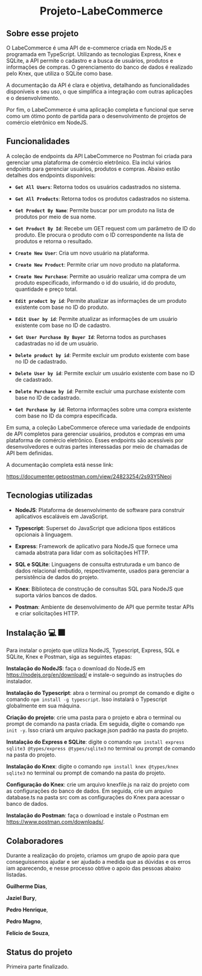 <h1 align='center'>Projeto-LabeCommerce</h1>

##  Sobre esse projeto 


O LabeCommerce é uma API de e-commerce criada em NodeJS e programada em TypeScript. Utilizando as tecnologias Express, Knex e SQLite, a API permite o cadastro e a busca de usuários, produtos e informações de compras. O gerenciamento do banco de dados é realizado pelo Knex, que utiliza o SQLite como base.

A documentação da API  é clara e objetiva, detalhando as funcionalidades disponíveis e seu uso, o que simplifica a integração com outras aplicações e o desenvolvimento.

Por fim, o LabeCommerce é uma aplicação completa e funcional que serve como um ótimo ponto de partida para o desenvolvimento de projetos de comércio eletrônico em NodeJS.

##  Funcionalidades
A coleção de endpoints da API LabeCommerce no Postman foi criada para gerenciar uma plataforma de comércio eletrônico. Ela inclui vários endpoints para gerenciar usuários, produtos e compras. Abaixo estão detalhes dos endpoints disponíveis:

-   **`Get All Users`**: Retorna todos os usuários cadastrados no sistema.

-   **`Get All Products`**: Retorna todos os produtos cadastrados no sistema.
-   **`Get Product By Name`**: Permite buscar por um produto na lista de produtos por meio de sua nome.

-   **`Get Product By Id`**: Recebe um GET request com um parâmetro de ID do produto. Ele procura o produto com o ID correspondente na lista de produtos e retorna o resultado.

-   **`Create New User`**: Cria um novo usuário na plataforma.
    
-   **`Create New Product`**: Permite criar um novo produto na plataforma.
    
-   **`Create New Purchase`**: Permite ao usuário realizar uma compra de um produto especificado, informando o id do usuário, id do produto, quantidade e preço total.

-   **`Edit product by id`**: Permite atualizar as informações de um produto existente com base no ID do produto.

-   **`Edit User by id`**: Permite atualizar as informações de um usuário existente com base no ID de cadastro.
    

-   **`Get User Purchase By Buyer Id`**: Retorna todos as purchases cadastradas no id de um usuário.
    
-   **`Delete product by id`**: Permite excluir um produto existente com base no ID de cadastrado.

-   **`Delete User by id`**: Permite excluir um usuário existente com base no ID de cadastrado.

-   **`Delete Purchase by id`**: Permite excluir uma purchase existente com base no ID de cadastrado.
    
-   **`Get Purchase by id`**: Retorna informações sobre uma compra existente com base no ID da compra especificada.
    

Em suma, a coleção LabeCommerce oferece uma variedade de endpoints de API completos para gerenciar usuários, produtos e compras em uma plataforma de comércio eletrônico. Esses endpoints são acessíveis por desenvolvedores e outras partes interessadas por meio de chamadas de API bem definidas.


A documentação completa está nesse link:

https://documenter.getpostman.com/view/24823254/2s93Y5Neoj

##  Tecnologias utilizadas

- **NodeJS**: Plataforma de desenvolvimento de software para construir aplicativos escaláveis ​​em JavaScript.

- **Typescript**: Superset do JavaScript que adiciona tipos estáticos opcionais à linguagem.

- **Express**: Framework de aplicativo para NodeJS que fornece uma camada abstrata para lidar com as solicitações HTTP.

- **SQL e SQLite**: Linguagens de consulta estruturada e um banco de dados relacional embutido, respectivamente, usados ​​para gerenciar a persistência de dados do projeto.

- **Knex**: Biblioteca de construção de consultas SQL para NodeJS que suporta vários bancos de dados.

- **Postman**: Ambiente de desenvolvimento de API que permite testar APIs e criar solicitações HTTP.

##  Instalação :computer: :fireworks:

Para instalar o projeto que utiliza NodeJS, Typescript, Express, SQL e SQLite, Knex e Postman, siga as seguintes etapas:

<b>Instalação do NodeJS</b>: faça o download do NodeJS em https://nodejs.org/en/download/ e instale-o seguindo as instruções do instalador.

<b>Instalação do Typescript</b>: abra o terminal ou prompt de comando e digite o comando `npm install -g typescript`. Isso instalará o Typescript globalmente em sua máquina.

**Criação do projeto**: crie uma pasta para o projeto e abra o terminal ou prompt de comando na pasta criada. Em seguida, digite o comando `npm init -y`. Isso criará um arquivo package.json padrão na pasta do projeto.

**Instalação do Express e SQLite**: digite o comando `npm install express sqlite3 @types/express @types/sqlite3` no terminal ou prompt de comando na pasta do projeto.

**Instalação do Knex**: digite o comando `npm install knex @types/knex sqlite3` no terminal ou prompt de comando na pasta do projeto.

**Configuração do Knex**: crie um arquivo knexfile.js na raiz do projeto com as configurações do banco de dados. Em seguida, crie um arquivo database.ts na pasta src com as configurações do Knex para acessar o banco de dados.

**Instalação do Postman**: faça o download e instale o Postman em https://www.postman.com/downloads/.

##  Colaboradores

Durante a realização do projeto, criamos um grupo de apoio para que  conseguíssemos ajudar e ser ajudado a medida que as dúvidas e os erros iam aparecendo, e nesse processo obtive o apoio das pessoas abaixo listadas.

**Guilherme Dias**,

**Jaziel Bury**,

**Pedro Henrique**,

**Pedro Magno**,

**Felício de Souza**, 

##  Status do projeto

Primeira parte finalizado.
